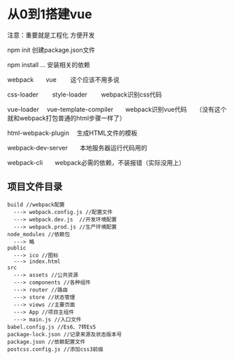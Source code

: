 # 从0到1搭建vue

注意：重要就是工程化 方便开发

npm init 创建package.json文件

npm install ...  安装相关的依赖

webpack　　vue 　　这个应该不用多说

css-loader 　　style-loader 　　webpack识别css代码

vue-loader  　vue-template-compiler　　webpack识别vue代码　　（没有这个就和webpack打包普通的html步骤一样了）

html-webpack-plugin 　生成HTML文件的模板

webpack-dev-server　　本地服务器运行代码用的

webpack-cli　　webpack必需的依赖，不装报错（实际没用上）

## 项目文件目录

```text
build //webpack配置
  ---> webpack.config.js //配置文件
  ---> webpack.dev.js  //开发环境配置
  ---> webpack.prod.js //生产环境配置
node_modules //依赖包
  ---> 略
public
  ---> ico //图标
  ---> index.html
src
  ---> assets //公共资源
  ---> components //各种组件
  ---> router //路由
  ---> store //状态管理
  ---> views //主要页面
  ---> App //项目主组件
  ---> main.js //入口文件
babel.config.js //Es6、7转Es5
package-lock.json //记录来源及状态版本号
package.json //依赖配置文件
postcss.config.js //添加css3前缀
```










